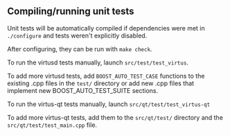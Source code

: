 Compiling/running unit tests
------------------------------------

Unit tests will be automatically compiled if dependencies were met in `./configure`
and tests weren't explicitly disabled.

After configuring, they can be run with `make check`.

To run the virtusd tests manually, launch `src/test/test_virtus`.

To add more virtusd tests, add `BOOST_AUTO_TEST_CASE` functions to the existing
.cpp files in the `test/` directory or add new .cpp files that
implement new BOOST_AUTO_TEST_SUITE sections.

To run the virtus-qt tests manually, launch `src/qt/test/test_virtus-qt`

To add more virtus-qt tests, add them to the `src/qt/test/` directory and
the `src/qt/test/test_main.cpp` file.
